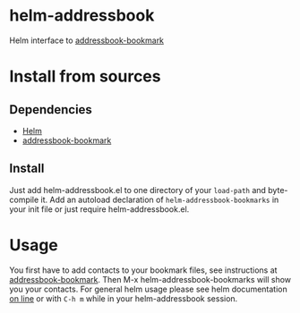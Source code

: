 # helm-addressbook

Helm interface to [addressbook-bookmark](https://github.com/thierryvolpiatto/addressbook-bookmark)

# Install from sources

## Dependencies

- [Helm](https://github.com/emacs-helm/helm)
- [addressbook-bookmark](https://github.com/thierryvolpiatto/addressbook-bookmark)

## Install

Just add helm-addressbook.el to one directory of your `load-path` and byte-compile it.
Add an autoload declaration of `helm-addressbook-bookmarks` in your init file or just require helm-addressbook.el.

# Usage

You first have to add contacts to your bookmark files, see instructions at [addressbook-bookmark](https://github.com/thierryvolpiatto/addressbook-bookmark).
Then M-x helm-addressbook-bookmarks will show you your contacts.
For general helm usage please see helm documentation [on line](https://github.com/emacs-helm/helm/wiki) or with `C-h m` while in your
helm-addressbook session.
